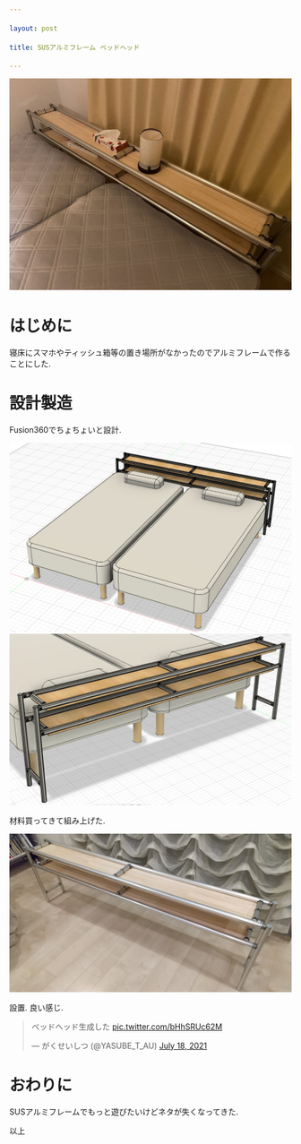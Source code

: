 ```yaml
---

layout: post

title: SUSアルミフレーム ベッドヘッド

---
```


<img src="https://raw.githubusercontent.com/gakuseishitsu/gakuseishitsu.github.io/master/images/210718_bedhead/bh4.jpg">

# はじめに
寝床にスマホやティッシュ箱等の置き場所がなかったのでアルミフレームで作ることにした.  

# 設計製造
Fusion360でちょちょいと設計.  

<img src="https://raw.githubusercontent.com/gakuseishitsu/gakuseishitsu.github.io/master/images/210718_bedhead/bh1.png">

<img src="https://raw.githubusercontent.com/gakuseishitsu/gakuseishitsu.github.io/master/images/210718_bedhead/bh2.png">

材料買ってきて組み上げた.  

<img src="https://raw.githubusercontent.com/gakuseishitsu/gakuseishitsu.github.io/master/images/210718_bedhead/bh3.jpg">

設置. 良い感じ.  

<blockquote class="twitter-tweet"><p lang="ja" dir="ltr">ベッドヘッド生成した <a href="https://t.co/bHhSRUc62M">pic.twitter.com/bHhSRUc62M</a></p>&mdash; がくせいしつ (@YASUBE_T_AU) <a href="https://twitter.com/YASUBE_T_AU/status/1416730292501442563?ref_src=twsrc%5Etfw">July 18, 2021</a></blockquote> <script async src="https://platform.twitter.com/widgets.js" charset="utf-8"></script>

# おわりに
SUSアルミフレームでもっと遊びたいけどネタが失くなってきた.  

以上  